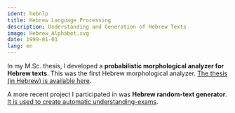 ```yaml
---
ident: hebnlp
title: Hebrew Language Processing
description: Understanding and Generation of Hebrew Texts
image: Hebrew_Alphabet.svg
date: 1999-01-01
lang: en
---
```

In my M.Sc. thesis, I developed a
**probabilistic morphological analyzer for Hebrew texts**.
This was the first Hebrew morphological analyzer.
[The thesis (in Hebrew) is available here][1].

A more recent project I participated in was 
**Hebrew random-text generator**.
[It is used to create automatic understanding-exams][2].

[1]: {{site.baseurl}}/bxi/mcht/MScErelSegal1999.doc
[2]: http://woland.ph.biu.ac.il/?page_id=154

